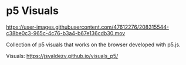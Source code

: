 # p5 Visuals

https://user-images.githubusercontent.com/47612276/208315544-c38be0c3-965c-4c76-b3a4-b67e136cdb30.mov

Collection of p5 visuals that works on the browser developed with p5.js.

Visuals: https://jsvaldezv.github.io/visuals_p5/
